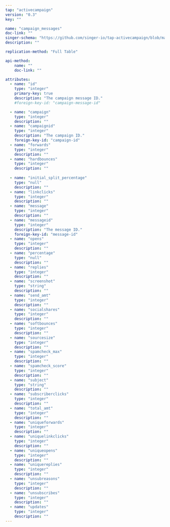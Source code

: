 ```yaml
---
tap: "activecampaign"
version: "0.3"
key: ""

name: "campaign_messages"
doc-link: ""
singer-schema: "https://github.com/singer-io/tap-activecampaign/blob/master/tap_activecampaign/schemas/campaign_messages.json"
description: ""

replication-method: "Full Table"

api-method:
    name: ""
    doc-link: ""

attributes:
  - name: "id"
    type: "integer"
    primary-key: true
    description: "The campaign message ID."
    #foreign-key-id: "campaign-message-id"

  - name: "campaign"
    type: "integer"
    description: ""
  - name: "campaignid"
    type: "integer"
    description: "The campaign ID."
    foreign-key-id: "campaign-id"
  - name: "forwards"
    type: "integer"
    description: ""
  - name: "hardbounces"
    type: "integer"
    description: ""
  
  - name: "initial_split_percentage"
    type: "null"
    description: ""
  - name: "linkclicks"
    type: "integer"
    description: ""
  - name: "message"
    type: "integer"
    description: ""
  - name: "messageid"
    type: "integer"
    description: "The message ID."
    foreign-key-id: "message-id"
  - name: "opens"
    type: "integer"
    description: ""
  - name: "percentage"
    type: "null"
    description: ""
  - name: "replies"
    type: "integer"
    description: ""
  - name: "screenshot"
    type: "string"
    description: ""
  - name: "send_amt"
    type: "integer"
    description: ""
  - name: "socialshares"
    type: "integer"
    description: ""
  - name: "softbounces"
    type: "integer"
    description: ""
  - name: "sourcesize"
    type: "integer"
    description: ""
  - name: "spamcheck_max"
    type: "integer"
    description: ""
  - name: "spamcheck_score"
    type: "integer"
    description: ""
  - name: "subject"
    type: "string"
    description: ""
  - name: "subscriberclicks"
    type: "integer"
    description: ""
  - name: "total_amt"
    type: "integer"
    description: ""
  - name: "uniqueforwards"
    type: "integer"
    description: ""
  - name: "uniquelinkclicks"
    type: "integer"
    description: ""
  - name: "uniqueopens"
    type: "integer"
    description: ""
  - name: "uniquereplies"
    type: "integer"
    description: ""
  - name: "unsubreasons"
    type: "integer"
    description: ""
  - name: "unsubscribes"
    type: "integer"
    description: ""
  - name: "updates"
    type: "integer"
    description: ""
---
```

